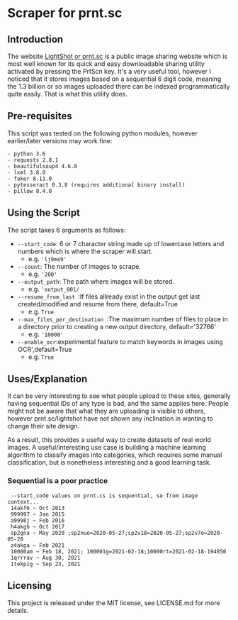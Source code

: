 # Scraper for prnt.sc

## Introduction

The website [LightShot or prnt.sc](https://prnt.sc/) is a public image sharing website which is most well known for its quick and easy
downloadable sharing utility activated by pressing the PrtScn key. It's a very useful tool, however I noticed that it stores images
based on a sequential 6 digit code, meaning the 1.3 billion or so images uploaded there can be indexed programmatically quite easily.
That is what this utility does.

## Pre-requisites

This script was tested on the following python modules, however earlier/later versions may work fine:

```
- python 3.6
- requests 2.8.1
- beautifulsoup4 4.6.0
- lxml 3.8.0
- faker 8.11.0
- pytesseract 0.3.8 (requires additional binary install)
- pillow 8.4.0
```

## Using the Script

The script takes 6 arguments as follows:

* ```--start_code```: 6 or 7 character string made up of lowercase letters and numbers which is where the scraper will start.
  * e.g. ```'lj9me9'```
* ```--count```: The number of images to scrape.
  * e.g. ```'200'```
* ```--output_path```: The path where images will be stored.
  * e.g. ```'output_001/```
* ```--resume_from_last ```:If files allready exist in the output get last created/modified and resume from there, default=True
  * e.g. ```True```
* ```--max_files_per_destination ```:The maximum number of files to place in a directory prior to creating a new output directory, default='32766'
  * e.g. ```'10000'```
* ```--enable_ocr```:experimental feature to match keywords in images using OCR',default=True
  * e.g. ```True```
  
## Uses/Explanation

It can be very interesting to see what people upload to these sites, generally having sequential IDs of any type is bad, and the
same applies here. People might not be aware that what they are uploading is visible to others, however prnt.sc/lightshot have
not shown any inclination in wanting to change their site design.

As a result, this provides a useful way to create datasets of real world images. A useful/interesting use case is building a machine
learning algorithm to classify images into categories, which requires some manual classification, but is nonetheless interesting
and a good learning task.

### Sequential is a poor practice
     --start_code values on prnt.cs is sequential, so from image context...
     14akf6 ~ Oct 2013
     999997 ~ Jan 2015
     a9998j ~ Feb 2016
     h4akgb ~ Oct 2017
     sp2gna ~ May 2020 ;sp2nuo=2020-05-27;sp2v18=2020-05-27;sp2v7o=2020-05-28
     z4akga ~ Feb 2021
     10000am ~ Feb 18, 2021; 100001g=2021-02-18;10000rt=2021-02-18-194850
     1qrrrav ~ Aug 30, 2021
     1tekpzg ~ Sep 23, 2021
     
## Licensing

This project is released under the MIT license, see LICENSE.md for more details.

